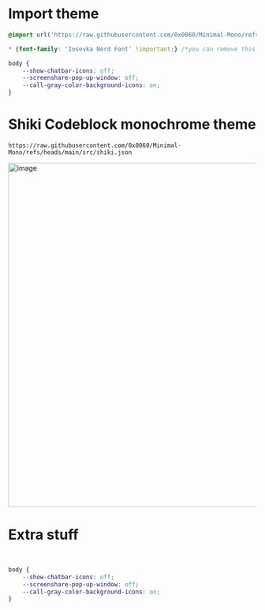 # Import theme

```css
@import url('https://raw.githubusercontent.com/0x0060/Minimal-Mono/refs/heads/main/src/theme.css');

* {font-family: 'Iosevka Nerd Font' !important;} /*you can remove this line if you dont like the font*/

body {
    --show-chatbar-icons: off;
    --screenshare-pop-up-window: off;
    --call-gray-color-background-icons: on;
}
```


# Shiki Codeblock monochrome theme
```
https://raw.githubusercontent.com/0x0060/Minimal-Mono/refs/heads/main/src/shiki.json
```

<img width="1054" height="697" alt="image" src="https://github.com/user-attachments/assets/e72781f2-6f93-417f-81ef-c3f83ab893eb" />


# Extra stuff

```css


body {
    --show-chatbar-icons: off;
    --screenshare-pop-up-window: off;
    --call-gray-color-background-icons: on;
}
```

